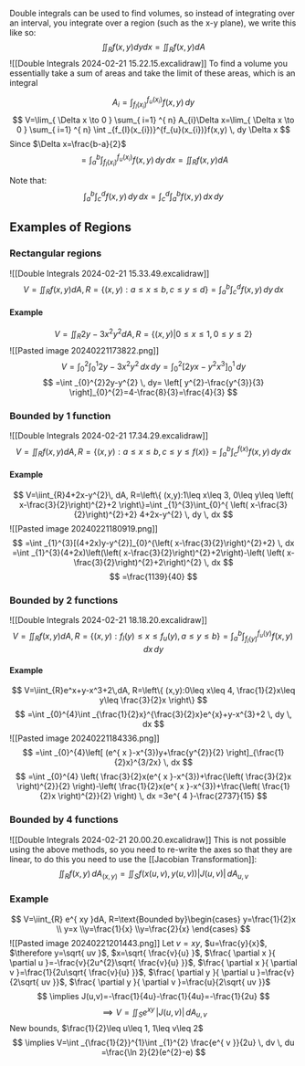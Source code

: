 Double integrals can be used to find volumes, so instead of integrating over an interval, you integrate over a region (such as the x-y plane), we write this like so:
$$
\iint_{R}f(x,y)dydx=\iint_{R}f(x,y)dA
$$
![[Double Integrals 2024-02-21 15.22.15.excalidraw]]
To find a volume you essentially take a sum of areas and take the limit of these areas, which is an integral

$$
A_{i}=\int _{f_{l}(x_{i})}^{f_{u}(x_{i})}f(x,y) \, dy 
$$
$$
V=\lim_{ \Delta x \to 0 } \sum_{ i=1} ^{ n}  A_{i}\Delta x=\lim_{ \Delta x \to 0 } \sum_{ i=1} ^{ n}  \int _{f_{l}(x_{i})}^{f_{u}(x_{i})}f(x,y) \, dy \Delta x
$$
Since $\Delta x=\frac{b-a}{2}$
$$
=\int ^{b}_{a} \int _{f_{l}(x_{i})}^{f_{u}(x_{i})}f(x,y) \, dy  \, dx =\iint_{R}f(x,y)dA
$$

Note that:
$$
\int ^{b}_{a} \int _{c}^{d}f(x,y) \, dy  \, dx =\int _{c}^d \int ^{b}_{a} f(x,y) \, dx  \, dy   
$$
## Examples of Regions
### Rectangular regions
![[Double Integrals 2024-02-21 15.33.49.excalidraw]]
$$
V=\iint_{R}f(x,y)dA , R=\{(x,y):a\leq x\leq b, c\leq y\leq d\}=\int ^{b}_{a} \int _{c}^d f(x,y) \, dy  \, dx
$$
#### Example
$$
V=\iint_{R}2y-3x^{2}y^{2} dA, R= \{(x,y)|0\leq x\leq 1, 0\leq y\leq 2\}
$$
![[Pasted image 20240221173822.png]]
$$
V=\int _{0}^{2}\int _{0}^{1}2y-3x^2y^{2} \, dx  \, dy=\int_{0}^{2} [2yx-y^{2}x^{3}]^{1}_{0} \, dy  
$$
$$
=\int _{0}^{2}2y-y^{2} \, dy= \left[ y^{2}-\frac{y^{3}}{3} \right]_{0}^{2}=4-\frac{8}{3}=\frac{4}{3}
$$
### Bounded by 1 function
![[Double Integrals 2024-02-21 17.34.29.excalidraw]]
$$
V=\iint_{R}f(x,y)dA , R=\{(x,y):a\leq x\leq b, c\leq y\leq f(x)\}=\int ^{b}_{a} \int _{c}^{f(x)} f(x,y) \, dy  \, dx
$$
#### Example
$$
V=\iint_{R}4+2x-y^{2}\, dA, R=\left\{ (x,y):1\leq x\leq 3, 0\leq y\leq \left( x-\frac{3}{2}\right)^{2}+2  \right\}=\int _{1}^{3}\int_{0}^{ \left( x-\frac{3}{2}\right)^{2}+2} 4+2x-y^{2} \, dy  \, dx
$$
![[Pasted image 20240221180919.png]]
$$
=\int _{1}^{3}[(4+2x)y-y^{2}]_{0}^{\left( x-\frac{3}{2}\right)^{2}+2} \, dx =\int _{1}^{3}(4+2x)\left(\left( x-\frac{3}{2}\right)^{2}+2\right)-\left( \left( x-\frac{3}{2}\right)^{2}+2\right)^{2} \, dx 
$$
$$
=\frac{1139}{40}
$$

### Bounded by 2 functions
![[Double Integrals 2024-02-21 18.18.20.excalidraw]]
$$
V=\iint_{R}f(x,y)dA, R=\{(x,y):f_{l}(y)\leq x\leq f_{u}(y), a\leq y\leq b\} = \int ^{b}_{a} \int _{f_{l}(y)}^{f_{u}(y)}f(x,y) \, dx  \, dy  
$$
#### Example
$$
V=\iint_{R}e^x+y-x^3+2\,dA, R=\left\{ (x,y):0\leq x\leq 4, \frac{1}{2}x\leq y\leq \frac{3}{2}x \right\}
$$
$$
=\int _{0}^{4}\int _{\frac{1}{2}x}^{\frac{3}{2}x}e^{x}+y-x^{3}+2 \, dy  \, dx 
$$
![[Pasted image 20240221184336.png]]
$$
=\int _{0}^{4}\left[ (e^{ x }-x^{3})y+\frac{y^{2}}{2} \right]_{\frac{1}{2}x}^{3/2x} \, dx 
$$
$$
=\int _{0}^{4} \left( \frac{3}{2}x(e^{ x }-x^{3})+\frac{\left( \frac{3}{2}x \right)^{2}}{2} \right)-\left( \frac{1}{2}x(e^{ x }-x^{3})+\frac{\left( \frac{1}{2}x \right)^{2}}{2} \right) \, dx =3e^{ 4 }-\frac{2737}{15}
$$
### Bounded by 4 functions
![[Double Integrals 2024-02-21 20.00.20.excalidraw]]
This is not possible using the above methods, so you need to re-write the axes so that they are linear, to do this you need to use the [[Jacobian Transformation]]:
$$
\iint_{R}f(x,y) \, dA_{(x,y)}=\iint_{S}f(x(u,v),y(u,v)) |J(u,v)| \, dA_{u,v}
$$
### Example
$$
V=\iint_{R} e^{ xy }dA, R=\text{Bounded by}\begin{cases}
y=\frac{1}{2}x \\ y=x \\y=\frac{1}{x} \\y=\frac{2}{x}
\end{cases}
$$
![[Pasted image 20240221201443.png]]
Let $v=xy$, $u=\frac{y}{x}$, $\therefore y=\sqrt{ uv }$, $x=\sqrt{ \frac{v}{u} }$, $\frac{ \partial x }{ \partial u }=-\frac{v}{2u^{2}\sqrt{ \frac{v}{u} }}$, $\frac{ \partial x }{ \partial v }=\frac{1}{2u\sqrt{ \frac{v}{u} }}$, $\frac{ \partial y }{ \partial u }=\frac{v}{2\sqrt{ uv }}$, $\frac{ \partial y }{ \partial v }=\frac{u}{2\sqrt{ uv }}$
$$
\implies J(u,v)=-\frac{1}{4u}-\frac{1}{4u}=-\frac{1}{2u}
$$
$$
\implies V=\iint_{S}e^{ xy } \, |J(u,v)|\,dA_{u,v}
$$
New bounds, $\frac{1}{2}\leq u\leq 1, 1\leq v\leq 2$
$$
\implies V=\int _{\frac{1}{2}}^{1}\int _{1}^{2} \frac{e^{ v }}{2u} \, dv  \, du =\frac{\ln 2}{2}(e^{2}-e)
$$